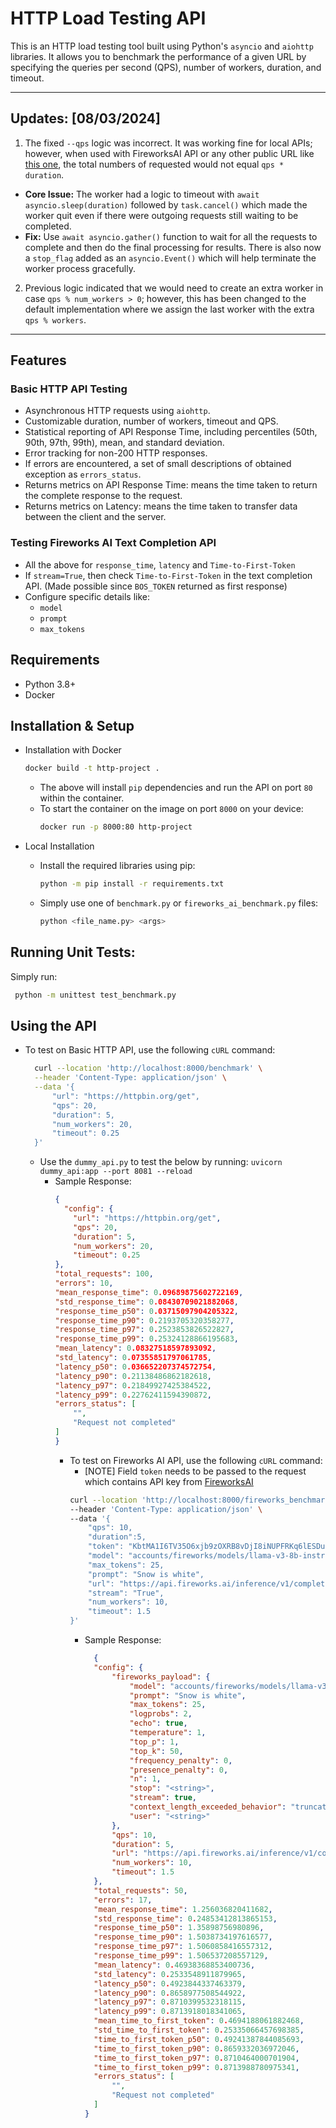 # HTTP Load Testing API

This is an HTTP load testing tool built using Python's `asyncio` and `aiohttp` libraries. It allows you to benchmark the performance of a given URL by specifying the queries per second (QPS), number of workers, duration, and timeout.

---
## Updates: [08/03/2024]

1. The fixed `--qps` logic was incorrect. It was working fine for local APIs; however, when used with FireworksAI API or any other public URL like [this one](https://httpbin.org/get"), the total numbers of requested would not equal `qps * duration`.
  - **Core Issue:** The worker had a logic to timeout with `await asyncio.sleep(duration)` followed by `task.cancel()` which made the worker quit even if there were outgoing requests still waiting to be completed. 
  - **Fix:** Use `await asyncio.gather()` function to wait for all the requests to complete and then do the final processing for results. There is also now a `stop_flag` added as an `asyncio.Event()` which will help terminate the worker process gracefully.
2. Previous logic indicated that we would need to create an extra worker in case `qps % num_workers > 0`; however, this has been changed to the default implementation where we assign the last worker with the extra `qps % workers`.

---

## Features

### Basic HTTP API Testing
- Asynchronous HTTP requests using `aiohttp`.
- Customizable duration, number of workers, timeout and QPS.
- Statistical reporting of API Response Time, including percentiles (50th, 90th, 97th, 99th), mean, and standard deviation.
- Error tracking for non-200 HTTP responses.
- If errors are encountered, a set of small descriptions of obtained exception as `errors_status`.
- Returns metrics on API Response Time: means the time taken to return the complete response to the request.
- Returns metrics on Latency: means the time taken to transfer data between the client and the server.

### Testing Fireworks AI Text Completion API
- All the above for `response_time`, `latency` and `Time-to-First-Token`
- If `stream=True`, then check `Time-to-First-Token` in the text completion API. (Made possible since `BOS_TOKEN` returned as first response)
- Configure specific details like:
  - `model`
  - `prompt`
  - `max_tokens`

## Requirements

- Python 3.8+
- Docker

## Installation & Setup
- Installation with Docker
    ```bash
    docker build -t http-project .
    ``` 
  - The above will install `pip` dependencies and run the API on port `80` within the container.
  - To start the container on the image on port `8000` on your device: 
    ```bash
    docker run -p 8000:80 http-project 
    ```

- Local Installation 
  - Install the required libraries using pip:
    ```bash
    python -m pip install -r requirements.txt
    ```
  - Simply use one of  `benchmark.py` or `fireworks_ai_benchmark.py` files:
    ```bash
    python <file_name.py> <args> 
    ```

## Running Unit Tests:
Simply run:
```bash
 python -m unittest test_benchmark.py 
```

## Using the API

- To test on Basic HTTP API, use the following `cURL` command:
  ```bash
    curl --location 'http://localhost:8000/benchmark' \
    --header 'Content-Type: application/json' \
    --data '{
        "url": "https://httpbin.org/get",
        "qps": 20,
        "duration": 5,
        "num_workers": 20,
        "timeout": 0.25
    }'
  ```
  - Use the `dummy_api.py` to test the below by running: `uvicorn dummy_api:app --port 8081 --reload`
    - Sample Response:
      ```JSON
      {
        "config": {
          "url": "https://httpbin.org/get",
          "qps": 20,
          "duration": 5,
          "num_workers": 20,
          "timeout": 0.25
      },
      "total_requests": 100,
      "errors": 10,
      "mean_response_time": 0.09689875602722169,
      "std_response_time": 0.08430709021882068,
      "response_time_p50": 0.03715097904205322,
      "response_time_p90": 0.2193705320358277,
      "response_time_p97": 0.2523853826522827,
      "response_time_p99": 0.25324128866195683,
      "mean_latency": 0.08327518597893092,
      "std_latency": 0.07355851797061785,
      "latency_p50": 0.036652207374572754,
      "latency_p90": 0.21138486862182618,
      "latency_p97": 0.21849927425384522,
      "latency_p99": 0.22762411594390872,
      "errors_status": [
          "",
          "Request not completed"
      ]
      }
      ```
      - To test on Fireworks AI API, use the following `cURL` command:
          - [NOTE] Field `token` needs to be passed to the request which contains API key from [FireworksAI](https://fireworks.ai/api-keys)
          ```bash
          curl --location 'http://localhost:8000/fireworks_benchmark' \
          --header 'Content-Type: application/json' \
          --data '{
              "qps": 10,
              "duration":5,
              "token": "KbtMA1I6TV35O6xjb9zOXRB8vDjI8iNUPFRKq6lESDuOTWJN",
              "model": "accounts/fireworks/models/llama-v3-8b-instruct-hf",
              "max_tokens": 25,
              "prompt": "Snow is white",
              "url": "https://api.fireworks.ai/inference/v1/completions",
              "stream": "True",
              "num_workers": 10,
              "timeout": 1.5
          }'
          ```
          - Sample Response:
            ```JSON
              {
              "config": {
                  "fireworks_payload": {
                      "model": "accounts/fireworks/models/llama-v3-8b-instruct-hf",
                      "prompt": "Snow is white",
                      "max_tokens": 25,
                      "logprobs": 2,
                      "echo": true,
                      "temperature": 1,
                      "top_p": 1,
                      "top_k": 50,
                      "frequency_penalty": 0,
                      "presence_penalty": 0,
                      "n": 1,
                      "stop": "<string>",
                      "stream": true,
                      "context_length_exceeded_behavior": "truncate",
                      "user": "<string>"
                  },
                  "qps": 10,
                  "duration": 5,
                  "url": "https://api.fireworks.ai/inference/v1/completions",
                  "num_workers": 10,
                  "timeout": 1.5
              },
              "total_requests": 50,
              "errors": 17,
              "mean_response_time": 1.256036820411682,
              "std_response_time": 0.24853412813865153,
              "response_time_p50": 1.35898756980896,
              "response_time_p90": 1.5038734197616577,
              "response_time_p97": 1.5060858416557312,
              "response_time_p99": 1.506537208557129,
              "mean_latency": 0.46938368853400736,
              "std_latency": 0.2533548911879965,
              "latency_p50": 0.4923844337463379,
              "latency_p90": 0.8658977508544922,
              "latency_p97": 0.8710399532318115,
              "latency_p99": 0.8713918018341065,
              "mean_time_to_first_token": 0.4694188061882468,
              "std_time_to_first_token": 0.25335066457698385,
              "time_to_first_token_p50": 0.49241387844085693,
              "time_to_first_token_p90": 0.8659332036972046,
              "time_to_first_token_p97": 0.8710464000701904,
              "time_to_first_token_p99": 0.8713988780975341,
              "errors_status": [
                  "",
                  "Request not completed"
              ]
            }